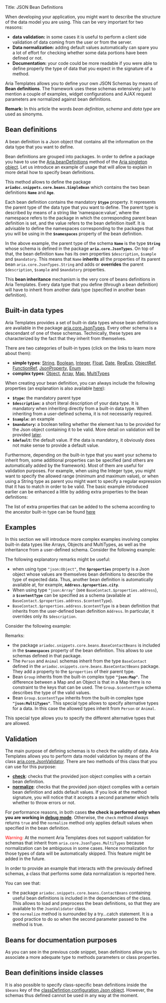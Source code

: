 Title: JSON Bean Definitions


When developing your application, you might want to describe the structure of the data model you are using. This can be very important for two reasons:

* **data validation:** in some cases it is useful to perform a client side validation of data coming from the user or from the server.
* **Data normalization:** adding default values automatically can spare you a lot of effort for checking whether some data portions have been defined or not.
* **Documentation:** your code could be more readable if you were able to define properly the type of data that you expect in the signature of a method.

Aria Templates allows you to define your own JSON Schemas by means of **Bean definitions**. The framework uses these schemas extensively: just to mention a couple of examples, widget configurations and AJAX request parameters are normalized against bean definitions.

**Remark:** In this article the words _bean definition_, _schema_ and _data type_ are used as sinonyms.

## Bean definitions

A bean definition is a Json object that contains all the information on the data type that you want to define.

Bean definitions are grouped into packages. In order to define a package you have to use the [Aria.beanDefinitions](http://ariatemplates.com/api/#Aria:beanDefinitions:method) method of the [Aria singleton object](the_aria_singleton#beandefinitions). Let us introduce an example of usage that will allow to explain in more detail how to specify bean definitions.

<script src='%SNIPPETS_SERVER_URL%/snippets/github.com/ariatemplates/documentation-code/snippets/core/beans/SimpleBean.js?lang=javascript&outdent=true'></script>

This method allows to define the package **`ariadoc.snippets.core.beans.SimpleBean`** which contains the two bean definitions **`Name`** and **`Age`**.

Each bean definition contains the mandatory **`$type`** property. It represents the parent type of the data type that you want to define. The parent type is described by means of a string like 'namespace:value', where the namespace refers to the package in which the corresponding parent bean definition is set, and the value refers to the bean definition itself. It is advisable to define the namespaces corresponding to the packages that you will be using in the **`$namespaces`** property of the bean definition.

In the above example, the parent type of the schema **`Name`** is the type **`String`** whose schema is defined in the package **`aria.core.JsonTypes`**. On top of that, the bean definition `Name` has its own properties `$description`, `$sample` and `$mandatory`. This means that `Name` **inherits** all the properties of its parent bean `aria.core.JsonTypes.String` and adds or **overrides** the parent `$description`, `$sample` and `$mandatory` properties.

This **bean inheritance** mechanism is the very core of beans definitions in Aria Templates. Every data type that you define (through a bean definition) will have to inherit from another data type (specified in another bean definition).

## Built-in data types

Aria Templates provides a set of built-in data types whose bean definitions are available in the package [aria.core.JsonTypes](http://ariatemplates.com/api/#aria.core.JsonTypes). Every other schema is a descendant of one of these schemas. Technically, these types are characterized by the fact that they inherit from themselves.

There are two categories of built-in types (click on the links to learn more about them):

* **simple types**: [String](http://ariatemplates.com/api/#aria.core.JsonTypes:String), [Boolean](http://ariatemplates.com/api/#aria.core.JsonTypes:Boolean), [Integer](http://ariatemplates.com/api/#aria.core.JsonTypes:Integer), [Float](http://ariatemplates.com/api/#aria.core.JsonTypes:Float), [Date](http://ariatemplates.com/api/#aria.core.JsonTypes:Date), [RegExp](http://ariatemplates.com/api/#aria.core.JsonTypes:RegExp), [ObjectRef](http://ariatemplates.com/api/#aria.core.JsonTypes:ObjectRef), [FunctionRef](http://ariatemplates.com/api/#aria.core.JsonTypes:FunctionRef), [JsonProperty](http://ariatemplates.com/api/#aria.core.JsonTypes:JsonProperty), [Enum](http://ariatemplates.com/api/#aria.core.JsonTypes:Enum)
* **complex types**: [Object](http://ariatemplates.com/api/#aria.core.JsonTypes:Object), [Array](http://ariatemplates.com/api/#aria.core.JsonTypes:Array), [Map](http://ariatemplates.com/api/#aria.core.JsonTypes:Map), [MultiTypes](http://ariatemplates.com/api/#aria.core.JsonTypes:MultiTypes)


When creating your bean definition, you can always include the following properties (an explanation is also available [here](http://ariatemplates.com/api/#aria.core.BaseTypes:Element)):

* **`$type`:** the mandatory parent type
* **`$description`:** a short literal description of your data type. It is mandatory when inheriting directly from a built-in data type. When inheriting from a user-defined schema, it is not necessarily required.
* **`$sample`:** an example
* **`$mandatory`:** a boolean telling whether the element has to be provided for the Json object containing it to be valid. More detail on validation will be provided [later](#validation).
* **`$default`:** the default value. If the data is mandatory, it obviously does not make sense to provide a default value.


Furthermore, depending on the built-in type that you want your schema to inherit from, some additional properties can be specified (and others are automatically added by the framework). Most of them are useful for validation purposes.
For example, when using the Integer type, you might want to specify the allowed range (minimum and maximum value), or when using a String type as parent you might want to specify a regular expression that it has to match in order to be valid. The basic example introduced earlier can be enhanced a little by adding extra properties to the bean definitions:


<script src='%SNIPPETS_SERVER_URL%/snippets/github.com/ariatemplates/documentation-code/snippets/core/beans/AnotherSimpleBean.js?tag=example&lang=javascript&outdent=true'></script>

The list of extra properties that can be added to the schema according to the ancestor built-in type can be found [here](http://ariatemplates.com/api/#aria.core.BaseTypes)

## Examples

In this section we will introduce more complex examples involving complex built-in data types like Arrays, Objects and MultiTypes, as well as the inheritance from a user-defined schema. Consider the following example:


<script src='%SNIPPETS_SERVER_URL%/snippets/github.com/ariatemplates/documentation-code/snippets/core/beans/BaseContactBeans.js?lang=javascript&outdent=true'></script>

The following explanatory remarks might be useful:

* when using type `"json:Object"`, the **`$properties`** property is a Json object whose values are themselves bean definitions to describe the type of expected data. Thus, another bean definition is automatically available at, for example, **`Address.$properties.city`**.
* When using type `"json:Array"` (see `BaseContact.$properties.address`), a **`$contentType`** can be specified as a schema (available at `BaseContact.$properties.address.$contentType`).
* `BaseContact.$properties.address.$contentType` is a bean definition that inherits from the user-defined bean definition `Address`. In particular, it overrides only its `$description`.


Consider the following example:


<script src='%SNIPPETS_SERVER_URL%/snippets/github.com/ariatemplates/documentation-code/snippets/core/beans/ContactBeans.js?lang=javascript&outdent=true'></script>

Remarks:

* the package `ariadoc.snippets.core.beans.BaseContactBeans` is included in the **`$namespaces`** property of the bean definition. This allows to use schemas defined in that package.
* The `Person` and `Animal` schemas inherit from the type `BaseContact` defined in the `ariadoc.snippets.core.beans.BaseContactBeans` package. They add a property to the `$properties` of their parent type.
* Bean `Group` inherits from the built-in complex type **`"json:Map"`**. The difference between a Map and an Object is that in a Map there is no constraint to the keys that can be used. The `Group.$contentType` schema describes the type of the valid values.
* Bean `Group.$contentType` inherits from the built-in complex type **`"json:MultiTypes"`**. This special type allows to specify alternative types for a data. In this case the allowed types inherit from `Person` or `Animal`.

This special type allows you to specify the different alternative types that are allowed.

## Validation

The main purpose of defining schemas is to check the validity of data. Aria Templates allows you to perform data model validation by means of the class [aria.core.JsonValidator](http://ariatemplates.com/api/#aria.core.JsonValidator). There are two methods of this class that you can use for this purpose:


* **[check](http://ariatemplates.com/api/#aria.core.JsonValidator:check:method)**: checks that the provided json object complies with a certain bean definition.
* **[normalize](http://ariatemplates.com/api/#aria.core.JsonValidator:normalize:method)**: checks that the provided json object complies with a certain bean definition and adds default values. If you look at the method signature, you will notice that it accepts a second parameter which tells whether to throw errors or not.

For performance reasons, in both cases **the check is performed only when you are working in [debug mode](logging_and_debugging)**. Otherwise, the `check` method always returns `true` and the `normalize` method only applies default values when specified in the bean definition.


<span style="color: red;">Warning:</span> At the moment Aria Templates does not support validation for schemas that inherit from `aria.core.JsonTypes.MultiTypes` because normalization can be ambiguous in some cases. Hence normalization for those types of data will be automatically skipped. This feature might be added in the future.

In order to provide an example that interacts with the previously defined schemas, a class that performs some data normalization is reported here.

<script src='%SNIPPETS_SERVER_URL%/snippets/github.com/ariatemplates/documentation-code/snippets/core/beans/GroupManager.js?lang=javascript&outdent=true'></script>

You can see that:

* the package `ariadoc.snippets.core.beans.ContactBeans` containing useful bean definitions is included in the dependencies of the class. This allows to load and preprocess the bean definitions, so that they are available to the `JsonValidator` class.
* the `normalize` method is surrounded by a try...catch statement. It is a good practice to do so when the second parameter passed to the method is true.

## Beans for documentation purposes

As you can see in the previous code snippet, bean definitions allow you to associate a more adequate type to methods parameters or class properties.

## Bean definitions inside classes

It is also possible to specify class-specific bean definitions inside the `$beans` key of the [classDefintion configuration Json object](http://ariatemplates.com/api/#aria.core.CfgBeans:ClassDefinitionCfg). However, the schemas thus defined cannot be used in any way at the moment.